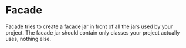 Facade
======

Facade tries to create a facade jar in front of all the jars used by your project.
The facade jar should contain only classes your project actually uses, nothing else.
